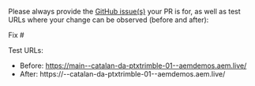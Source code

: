 Please always provide the [GitHub issue(s)](../issues) your PR is for, as well as test URLs where your change can be observed (before and after):

Fix #<gh-issue-id>

Test URLs:
- Before: https://main--catalan-da-ptxtrimble-01--aemdemos.aem.live/
- After: https://<branch>--catalan-da-ptxtrimble-01--aemdemos.aem.live/
